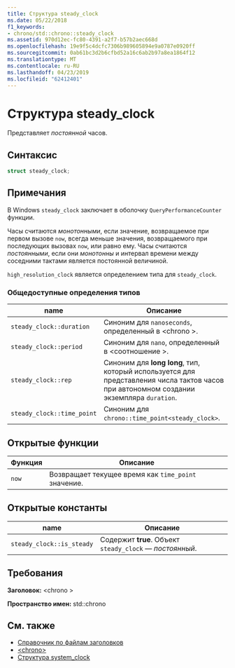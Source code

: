 ```yaml
---
title: Структура steady_clock
ms.date: 05/22/2018
f1_keywords:
- chrono/std::chrono::steady_clock
ms.assetid: 970d12ec-fc80-4391-a2f7-b57b2aec668d
ms.openlocfilehash: 19e9f5c4dcfc7306b989605894e9a0787e0920ff
ms.sourcegitcommit: 0ab61bc3d2b6cfbd52a16c6ab2b97a8ea1864f12
ms.translationtype: MT
ms.contentlocale: ru-RU
ms.lasthandoff: 04/23/2019
ms.locfileid: "62412401"
---
```

# <a name="steadyclock-struct"></a>Структура steady_clock

Представляет *постоянной* часов.

## <a name="syntax"></a>Синтаксис

```cpp
struct steady_clock;
```

## <a name="remarks"></a>Примечания

В Windows `steady_clock` заключает в оболочку `QueryPerformanceCounter` функции.

Часы считаются *монотонными*, если значение, возвращаемое при первом вызове `now`, всегда меньше значения, возвращаемого при последующих вызовах `now`, или равно ему. Часы считаются *постоянными*, если они *монотонны* и интервал времени между соседними тактами является постоянной величиной.

`high_resolution_clock` является определением типа для `steady_clock`.

### <a name="public-typedefs"></a>Общедоступные определения типов

|name|Описание|
|----------|-----------------|
|`steady_clock::duration`|Синоним для `nanoseconds`, определенный в \<chrono >.|
|`steady_clock::period`|Синоним для `nano`, определенный в \<соотношение >.|
|`steady_clock::rep`|Синоним для **long** **long**, тип, который используется для представления числа тактов часов при автономном создании экземпляра `duration`.|
|`steady_clock::time_point`|Синоним для `chrono::time_point<steady_clock>`.|

## <a name="public-functions"></a>Открытые функции

|Функция|Описание|
|--------------|-----------------|
|`now`|Возвращает текущее время как `time_point` значение.|

## <a name="public-constants"></a>Открытые константы

|name|Описание|
|----------|-----------------|
|`steady_clock::is_steady`|Содержит **true**. Объект `steady_clock` — *постоянный*.|

## <a name="requirements"></a>Требования

**Заголовок:** \<chrono >

**Пространство имен:** std::chrono

## <a name="see-also"></a>См. также

- [Справочник по файлам заголовков](../standard-library/cpp-standard-library-header-files.md)
- [\<chrono>](../standard-library/chrono.md)
- [Структура system_clock](../standard-library/system-clock-structure.md)
